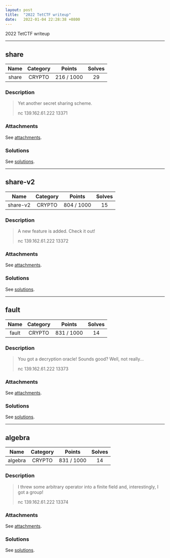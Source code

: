 ```yaml
---
layout: post
title:  "2022 TetCTF writeup"
date:   2022-01-04 22:28:38 +0800
---
```


2022 TetCTF writeup

***

## share

|  Name  |  Category  |  Points  |  Solves  |
| :----: | :----: | :----: | :----: |
|  share  |  CRYPTO  |  216 / 1000  |  29  |

### Description
> Yet another secret sharing scheme.
> 
> nc 139.162.61.222 13371

### Attachments
See [attachments](https://github.com/roadicing/ctf-writeups/tree/main/2022/tetctf/share/attachments).

### Solutions
See [solutions](https://github.com/roadicing/ctf-writeups/tree/main/2022/tetctf/share/solutions).

***

## share-v2

|  Name  |  Category  |  Points  |  Solves  |
| :----: | :----: | :----: | :----: |
|  share-v2  |  CRYPTO  |  804 / 1000  |  15  |

### Description
> A new feature is added. Check it out!
> 
> nc 139.162.61.222 13372

### Attachments
See [attachments](https://github.com/roadicing/ctf-writeups/tree/main/2022/tetctf/share-v2/attachments).

### Solutions
See [solutions](https://github.com/roadicing/ctf-writeups/tree/main/2022/tetctf/share-v2/solutions).

***

## fault

|  Name  |  Category  |  Points  |  Solves  |
| :----: | :----: | :----: | :----: |
|  fault  |  CRYPTO  |  831 / 1000  |  14  |

### Description
> You got a decryption oracle! Sounds good? Well, not really...
> 
> nc 139.162.61.222 13373

### Attachments
See [attachments](https://github.com/roadicing/ctf-writeups/tree/main/2022/tetctf/fault/attachments).

### Solutions
See [solutions](https://github.com/roadicing/ctf-writeups/tree/main/2022/tetctf/fault/solutions).

***

## algebra

|  Name  |  Category  |  Points  |  Solves  |
| :----: | :----: | :----: | :----: |
|  algebra  |  CRYPTO  |  831 / 1000  |  14  |

### Description
> I threw some arbitrary operator into a finite field and, interestingly, I got a group!
> 
> nc 139.162.61.222 13374

### Attachments
See [attachments](https://github.com/roadicing/ctf-writeups/tree/main/2022/tetctf/algebra/attachments).

### Solutions
See [solutions](https://github.com/roadicing/ctf-writeups/tree/main/2022/tetctf/algebra/solutions).
